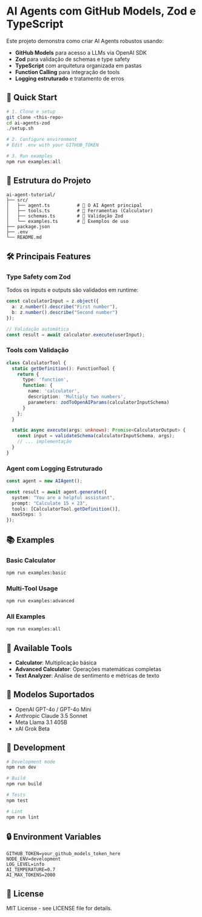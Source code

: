 # AI Agents com GitHub Models, Zod e TypeScript

Este projeto demonstra como criar AI Agents robustos usando:

- **GitHub Models** para acesso a LLMs via OpenAI SDK
- **Zod** para validação de schemas e type safety
- **TypeScript** com arquitetura organizada em pastas
- **Function Calling** para integração de tools
- **Logging estruturado** e tratamento de erros

## 🚀 Quick Start

```bash
# 1. Clone e setup
git clone <this-repo>
cd ai-agents-zod
./setup.sh

# 2. Configure environment
# Edit .env with your GITHUB_TOKEN

# 3. Run examples
npm run examples:all
```

## 📁 Estrutura do Projeto

```
ai-agent-tutorial/
├── src/
│   ├── agent.ts          # 🤖 O AI Agent principal
│   ├── tools.ts          # 🔧 Ferramentas (Calculator)
│   ├── schemas.ts        # 📝 Validação Zod
│   └── examples.ts       # 🧪 Exemplos de uso
├── package.json
├── .env
└── README.md
```

## 🛠 Principais Features

### Type Safety com Zod

Todos os inputs e outputs são validados em runtime:

```typescript
const calculatorInput = z.object({
  a: z.number().describe("First number"),
  b: z.number().describe("Second number")
});

// Validação automática
const result = await calculator.execute(userInput);
```

### Tools com Validação

```typescript
class CalculatorTool {
  static getDefinition(): FunctionTool {
    return {
      type: 'function',
      function: {
        name: 'calculator',
        description: 'Multiply two numbers',
        parameters: zodToOpenAIParams(calculatorInputSchema)
      }
    };
  }

  static async execute(args: unknown): Promise<CalculatorOutput> {
    const input = validateSchema(calculatorInputSchema, args);
    // ... implementação
  }
}
```

### Agent com Logging Estruturado

```typescript
const agent = new AIAgent();

const result = await agent.generate({
  system: "You are a helpful assistant",
  prompt: "Calculate 15 × 23",
  tools: [CalculatorTool.getDefinition()],
  maxSteps: 5
});
```

## 📚 Examples

### Basic Calculator

```bash
npm run examples:basic
```

### Multi-Tool Usage

```bash
npm run examples:advanced
```

### All Examples

```bash
npm run examples:all
```

## 🔧 Available Tools

- **Calculator**: Multiplicação básica
- **Advanced Calculator**: Operações matemáticas completas
- **Text Analyzer**: Análise de sentimento e métricas de texto

## 🎯 Modelos Suportados

- OpenAI GPT-4o / GPT-4o Mini
- Anthropic Claude 3.5 Sonnet  
- Meta Llama 3.1 405B
- xAI Grok Beta

## 📝 Development

```bash
# Development mode
npm run dev

# Build
npm run build

# Tests
npm test

# Lint
npm run lint
```

## 🔒 Environment Variables

```env
GITHUB_TOKEN=your_github_models_token_here
NODE_ENV=development
LOG_LEVEL=info
AI_TEMPERATURE=0.7
AI_MAX_TOKENS=2000
```

## 📄 License

MIT License - see LICENSE file for details.
